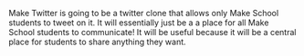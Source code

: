 Make Twitter is going to be a twitter clone that allows only Make School students to tweet on it. It will essentially just be a a place for all Make School students to communicate! It will be useful because it will be a central place for students to share anything they want.
